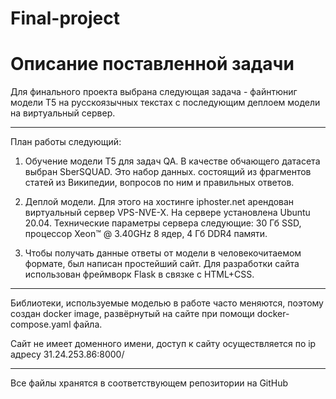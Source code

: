 # Final-project
# Описание поставленной задачи 

Для финального проекта выбрана следующая задача - файнтюниг модели T5 на русскоязычных текстах с последующим деплоем  модели на виртуальный сервер.

-------------

План работы следующий: 

1) Обучение модели Т5 для задач QA. В качестве обчающего датасета выбран SberSQUAD. Это набор данных. состоящий из фрагментов статей из Википедии, вопросов по ним и правильных ответов.

2) Деплой модели. Для этого на хостинге iphoster.net арендован виртуальный сервер VPS-NVE-X. На сервере установлена Ubuntu 20.04. Технические параметры сервера следующие: 30 Гб SSD, процессор Xeon™ @ 3.40GHz 8 ядер, 4 Гб DDR4 памяти.
3) Чтобы получать данные ответы от модели в человекочитаемом формате, был написан простейший сайт. Для разработки сайта использован фреймворк Flask в связке с HTML+CSS. 

-------------

Библиотеки, используемые моделью в работе часто меняются, поэтому создан docker image, развёрнутый на сайте при помощи docker-compose.yaml файла. 


Сайт не имеет доменного имени, доступ к сайту осуществляется по ip адресу 31.24.253.86:8000/

-------------
Все файлы хранятся в соответствующем репозитории на GitHub

